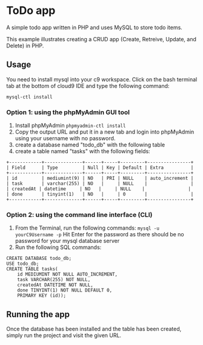 # ToDo app
A simple todo app written in PHP and uses MySQL to store todo items.

This example illustrates creating a CRUD app (Create, Retreive, Update, and Delete) in PHP.

## Usage
You need to install mysql into your c9 workspace. Click on the bash terminal tab at the bottom of cloud9 IDE and type the following command:

`mysql-ctl install`

### Option 1: using the phpMyAdmin GUI tool
1. Install phpMyAdmin
`phpmyadmin-ctl install`
2. Copy the output URL and put it in a new tab and login into phpMyAdmin using your username with no password.
3. create a database named "todo_db" with the following table
4. create a table named "tasks" with the following fields:
```
+------------+--------------+------+-----+---------+----------------+
| Field      | Type         | Null | Key | Default | Extra          |
+------------+--------------+------+-----+---------+----------------+
| id         | mediumint(9) | NO   | PRI | NULL    | auto_increment |
| task       | varchar(255) | NO   |     | NULL    |                |
| createdAt | datetime     | NO   |     | NULL    |                |
| done       | tinyint(1)   | NO   |     | 0       |                |
+------------+--------------+------+-----+---------+----------------+
```

### Option 2: using the command line interface (CLI)
1. From the Terminal, run the following commands:
` mysql -u yourC9Username -p `
Hit Enter for the password as there should be no password for your mysql database server
2. Run the following SQL commands:
```
CREATE DATABASE todo_db;
USE todo_db;
CREATE TABLE tasks(
    id MEDIUMINT NOT NULL AUTO_INCREMENT, 
    task VARCHAR(255) NOT NULL, 
    createdAt DATETIME NOT NULL,
    done TINYINT(1) NOT NULL DEFAULT 0,
    PRIMARY KEY (id));
```

## Running the app
Once the database has been installed and the table has been created, simply run the project and visit the given URL.


